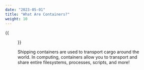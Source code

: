 ```yaml
---
date: "2023-05-01"
title: "What Are Containers?"
weight: 10
---
```


{{<figure src="/notes/containers/img/shipping-container.jpeg">}}

Shipping containers are used to transport cargo around the world. In computing, containers allow you to transport and share entire filesystems, processes, scripts, and more!
